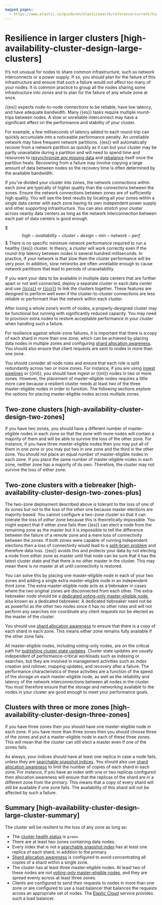 ```yaml
---
mapped_pages:
  - https://www.elastic.co/guide/en/elasticsearch/reference/current/high-availability-cluster-design-large-clusters.html
---
```


# Resilience in larger clusters [high-availability-cluster-design-large-clusters]

It’s not unusual for nodes to share common infrastructure, such as network interconnects or a power supply. If so, you should plan for the failure of this infrastructure and ensure that such a failure would not affect too many of your nodes. It is common practice to group all the nodes sharing some infrastructure into *zones* and to plan for the failure of any whole zone at once.

{{es}} expects node-to-node connections to be reliable, have low latency, and have adequate bandwidth. Many {{es}} tasks require multiple round-trips between nodes. A slow or unreliable interconnect may have a significant effect on the performance and stability of your cluster.

For example, a few milliseconds of latency added to each round-trip can quickly accumulate into a noticeable performance penalty. An unreliable network may have frequent network partitions. {{es}} will automatically recover from a network partition as quickly as it can but your cluster may be partly unavailable during a partition and will need to spend time and resources to [resynchronize any missing data](../../distributed-architecture/shard-allocation-relocation-recovery.md#shard-recovery) and [rebalance](asciidocalypse://docs/elasticsearch/docs/reference/elasticsearch/configuration-reference/cluster-level-shard-allocation-routing-settings.md#shards-rebalancing-settings) itself once the partition heals. Recovering from a failure may involve copying a large amount of data between nodes so the recovery time is often determined by the available bandwidth.

If you’ve divided your cluster into zones, the network connections within each zone are typically of higher quality than the connections between the zones. Ensure the network connections between zones are of sufficiently high quality. You will see the best results by locating all your zones within a single data center with each zone having its own independent power supply and other supporting infrastructure. You can also *stretch* your cluster across nearby data centers as long as the network interconnection between each pair of data centers is good enough.

$$$high-availability-cluster-design-min-network-perf$$$
There is no specific minimum network performance required to run a healthy {{es}} cluster. In theory, a cluster will work correctly even if the round-trip latency between nodes is several hundred milliseconds. In practice, if your network is that slow then the cluster performance will be very poor. In addition, slow networks are often unreliable enough to cause network partitions that lead to periods of unavailability.

If you want your data to be available in multiple data centers that are further apart or not well connected, deploy a separate cluster in each data center and use [{{ccs}}](../../../solutions/search/cross-cluster-search.md) or [{{ccr}}](../../tools/cross-cluster-replication.md) to link the clusters together. These features are designed to perform well even if the cluster-to-cluster connections are less reliable or performant than the network within each cluster.

After losing a whole zone’s worth of nodes, a properly-designed cluster may be functional but running with significantly reduced capacity. You may need to provision extra nodes to restore acceptable performance in your cluster when handling such a failure.

For resilience against whole-zone failures, it is important that there is a copy of each shard in more than one zone, which can be achieved by placing data nodes in multiple zones and configuring [shard allocation awareness](../../distributed-architecture/shard-allocation-relocation-recovery/shard-allocation-awareness.md). You should also ensure that client requests are sent to nodes in more than one zone.

You should consider all node roles and ensure that each role is split redundantly across two or more zones. For instance, if you are using [ingest pipelines](../../../manage-data/ingest/transform-enrich/ingest-pipelines.md) or {{ml}}, you should have ingest or {{ml}} nodes in two or more zones. However, the placement of master-eligible nodes requires a little more care because a resilient cluster needs at least two of the three master-eligible nodes in order to function. The following sections explore the options for placing master-eligible nodes across multiple zones.

## Two-zone clusters [high-availability-cluster-design-two-zones]

If you have two zones, you should have a different number of master-eligible nodes in each zone so that the zone with more nodes will contain a majority of them and will be able to survive the loss of the other zone. For instance, if you have three master-eligible nodes then you may put all of them in one zone or you may put two in one zone and the third in the other zone. You should not place an equal number of master-eligible nodes in each zone. If you place the same number of master-eligible nodes in each zone, neither zone has a majority of its own. Therefore, the cluster may not survive the loss of either zone.


## Two-zone clusters with a tiebreaker [high-availability-cluster-design-two-zones-plus]

The two-zone deployment described above is tolerant to the loss of one of its zones but not to the loss of the other one because master elections are majority-based. You cannot configure a two-zone cluster so that it can tolerate the loss of *either* zone because this is theoretically impossible. You might expect that if either zone fails then {{es}} can elect a node from the remaining zone as the master but it is impossible to tell the difference between the failure of a remote zone and a mere loss of connectivity between the zones. If both zones were capable of running independent elections then a loss of connectivity would lead to a [split-brain problem](https://en.wikipedia.org/wiki/Split-brain_(computing)) and therefore data loss. {{es}} avoids this and protects your data by not electing a node from either zone as master until that node can be sure that it has the latest cluster state and that there is no other master in the cluster. This may mean there is no master at all until connectivity is restored.

You can solve this by placing one master-eligible node in each of your two zones and adding a single extra master-eligible node in an independent third zone. The extra master-eligible node acts as a tiebreaker in cases where the two original zones are disconnected from each other. The extra tiebreaker node should be a [dedicated voting-only master-eligible node](../../distributed-architecture/clusters-nodes-shards/node-roles.md#voting-only-node), also known as a dedicated tiebreaker. A dedicated tiebreaker need not be as powerful as the other two nodes since it has no other roles and will not perform any searches nor coordinate any client requests nor be elected as the master of the cluster.

You should use [shard allocation awareness](../../distributed-architecture/shard-allocation-relocation-recovery/shard-allocation-awareness.md) to ensure that there is a copy of each shard in each zone. This means either zone remains fully available if the other zone fails.

All master-eligible nodes, including voting-only nodes, are on the critical path for [publishing cluster state updates](../../distributed-architecture/discovery-cluster-formation/cluster-state-overview.md#cluster-state-publishing). Cluster state updates are usually independent of performance-critical workloads such as indexing or searches, but they are involved in management activities such as index creation and rollover, mapping updates, and recovery after a failure. The performance characteristics of these activities are a function of the speed of the storage on each master-eligible node, as well as the reliability and latency of the network interconnections between all nodes in the cluster. You must therefore ensure that the storage and networking available to the nodes in your cluster are good enough to meet your performance goals.


## Clusters with three or more zones [high-availability-cluster-design-three-zones]

If you have three zones then you should have one master-eligible node in each zone. If you have more than three zones then you should choose three of the zones and put a master-eligible node in each of these three zones. This will mean that the cluster can still elect a master even if one of the zones fails.

As always, your indices should have at least one replica in case a node fails, unless they are [searchable snapshot indices](../../tools/snapshot-and-restore/searchable-snapshots.md). You should also use [shard allocation awareness](../../distributed-architecture/shard-allocation-relocation-recovery/shard-allocation-awareness.md) to limit the number of copies of each shard in each zone. For instance, if you have an index with one or two replicas configured then allocation awareness will ensure that the replicas of the shard are in a different zone from the primary. This means that a copy of every shard will still be available if one zone fails. The availability of this shard will not be affected by such a failure.


## Summary [high-availability-cluster-design-large-cluster-summary]

The cluster will be resilient to the loss of any zone as long as:

* The [cluster health status](https://www.elastic.co/docs/api/doc/elasticsearch/operation/operation-cluster-health) is `green`.
* There are at least two zones containing data nodes.
* Every index that is not a [searchable snapshot index](../../tools/snapshot-and-restore/searchable-snapshots.md) has at least one replica of each shard, in addition to the primary.
* [Shard allocation awareness](../../distributed-architecture/shard-allocation-relocation-recovery/shard-allocation-awareness.md) is configured to avoid concentrating all copies of a shard within a single zone.
* The cluster has at least three master-eligible nodes. At least two of these nodes are not [voting-only master-eligible nodes](../../distributed-architecture/clusters-nodes-shards/node-roles.md#voting-only-node), and they are spread evenly across at least three zones.
* Clients are configured to send their requests to nodes in more than one zone or are configured to use a load balancer that balances the requests across an appropriate set of nodes. The [Elastic Cloud](https://cloud.elastic.co/registration?page=docs&placement=docs-body) service provides such a load balancer.


